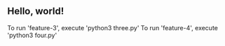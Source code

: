 ## Hello, world!

To run 'feature-3', execute 'python3 three.py'
To run 'feature-4', execute 'python3 four.py'